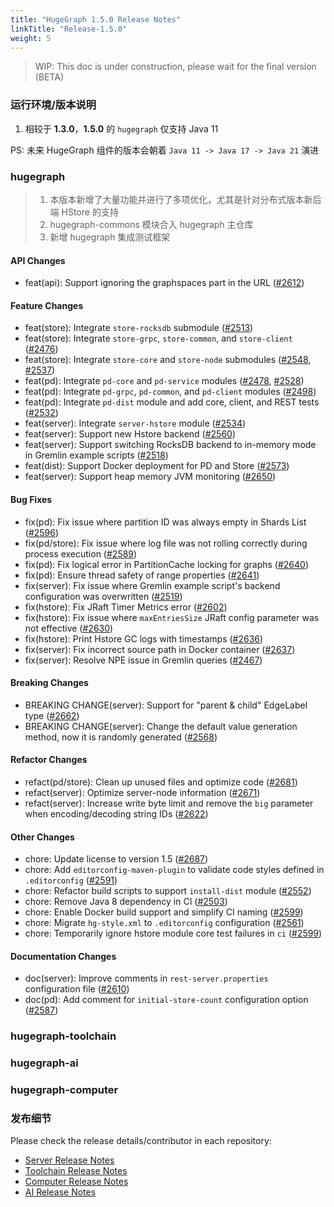 ```yaml
---
title: "HugeGraph 1.5.0 Release Notes"
linkTitle: "Release-1.5.0"
weight: 5
---
```


> WIP: This doc is under construction, please wait for the final version (BETA) 

### 运行环境/版本说明

1. 相较于 **1.3.0**，**1.5.0** 的 `hugegraph` 仅支持 Java 11

PS: 未来 HugeGraph 组件的版本会朝着 `Java 11 -> Java 17 -> Java 21` 演进

### hugegraph

> 1. 本版本新增了大量功能并进行了多项优化，尤其是针对分布式版本新后端 HStore 的支持
> 2. hugegraph-commons 模块合入 hugegraph 主仓库
> 3. 新增 hugegraph 集成测试框架

#### API Changes

* feat(api): Support ignoring the graphspaces part in the URL ([#2612](https://github.com/apache/incubator-hugegraph/pull/2612))

#### Feature Changes

* feat(store): Integrate `store-rocksdb` submodule ([#2513](https://github.com/apache/incubator-hugegraph/pull/2513))
* feat(store): Integrate `store-grpc`, `store-common`, and `store-client` ([#2476](https://github.com/apache/incubator-hugegraph/pull/2476))
* feat(store): Integrate `store-core` and `store-node` submodules ([#2548](https://github.com/apache/incubator-hugegraph/pull/2548), [#2537](https://github.com/apache/incubator-hugegraph/pull/2537))
* feat(pd): Integrate `pd-core` and `pd-service` modules ([#2478](https://github.com/apache/incubator-hugegraph/pull/2478), [#2528](https://github.com/apache/incubator-hugegraph/pull/2528))
* feat(pd): Integrate `pd-grpc`, `pd-common`, and `pd-client` modules ([#2498](https://github.com/apache/incubator-hugegraph/pull/2498))
* feat(pd): Integrate `pd-dist` module and add core, client, and REST tests ([#2532](https://github.com/apache/incubator-hugegraph/pull/2532))
* feat(server): Integrate `server-hstore` module ([#2534](https://github.com/apache/incubator-hugegraph/pull/2534))
* feat(server): Support new Hstore backend ([#2560](https://github.com/apache/incubator-hugegraph/pull/2560))
* feat(server): Support switching RocksDB backend to in-memory mode in Gremlin example scripts ([#2518](https://github.com/apache/incubator-hugegraph/pull/2518))
* feat(dist): Support Docker deployment for PD and Store ([#2573](https://github.com/apache/incubator-hugegraph/pull/2573))
* feat(server): Support heap memory JVM monitoring ([#2650](https://github.com/apache/incubator-hugegraph/pull/2650))

#### Bug Fixes

* fix(pd): Fix issue where partition ID was always empty in Shards List ([#2596](https://github.com/apache/incubator-hugegraph/pull/2596))
* fix(pd/store): Fix issue where log file was not rolling correctly during process execution ([#2589](https://github.com/apache/incubator-hugegraph/pull/2589))
* fix(pd): Fix logical error in PartitionCache locking for graphs ([#2640](https://github.com/apache/incubator-hugegraph/pull/2640))
* fix(pd): Ensure thread safety of range properties ([#2641](https://github.com/apache/incubator-hugegraph/pull/2641))
* fix(server): Fix issue where Gremlin example script's backend configuration was overwritten ([#2519](https://github.com/apache/incubator-hugegraph/pull/2519))
* fix(hstore): Fix JRaft Timer Metrics error ([#2602](https://github.com/apache/incubator-hugegraph/pull/2602))
* fix(hstore): Fix issue where `maxEntriesSize` JRaft config parameter was not effective ([#2630](https://github.com/apache/incubator-hugegraph/pull/2630))
* fix(hstore): Print Hstore GC logs with timestamps ([#2636](https://github.com/apache/incubator-hugegraph/pull/2636))
* fix(server): Fix incorrect source path in Docker container ([#2637](https://github.com/apache/incubator-hugegraph/pull/2637))
* fix(server): Resolve NPE issue in Gremlin queries ([#2467](https://github.com/apache/incubator-hugegraph/pull/2467))

#### Breaking Changes

* BREAKING CHANGE(server): Support for "parent & child" EdgeLabel type ([#2662](https://github.com/apache/incubator-hugegraph/pull/2662))
* BREAKING CHANGE(server): Change the default value generation method, now it is randomly generated ([#2568](https://github.com/apache/incubator-hugegraph/pull/2568))

#### Refactor Changes

* refact(pd/store): Clean up unused files and optimize code ([#2681](https://github.com/apache/incubator-hugegraph/pull/2681))
* refact(server): Optimize server-node information ([#2671](https://github.com/apache/incubator-hugegraph/pull/2671))
* refact(server): Increase write byte limit and remove the `big` parameter when encoding/decoding string IDs ([#2622](https://github.com/apache/incubator-hugegraph/pull/2622))

#### Other Changes

* chore: Update license to version 1.5 ([#2687](https://github.com/apache/incubator-hugegraph/pull/2687))
* chore: Add `editorconfig-maven-plugin` to validate code styles defined in `.editorconfig` ([#2591](https://github.com/apache/incubator-hugegraph/pull/2591))
* chore: Refactor build scripts to support `install-dist` module ([#2552](https://github.com/apache/incubator-hugegraph/pull/2552))
* chore: Remove Java 8 dependency in CI ([#2503](https://github.com/apache/incubator-hugegraph/pull/2503))
* chore: Enable Docker build support and simplify CI naming ([#2599](https://github.com/apache/incubator-hugegraph/pull/2599))
* chore: Migrate `hg-style.xml` to `.editorconfig` configuration ([#2561](https://github.com/apache/incubator-hugegraph/pull/2561))
* chore: Temporarily ignore hstore module core test failures in `ci` ([#2599](https://github.com/apache/incubator-hugegraph/pull/2599))

#### Documentation Changes

* doc(server): Improve comments in `rest-server.properties` configuration file ([#2610](https://github.com/apache/incubator-hugegraph/pull/2610))
* doc(pd): Add comment for `initial-store-count` configuration option ([#2587](https://github.com/apache/incubator-hugegraph/pull/2587))

### hugegraph-toolchain

### hugegraph-ai

### hugegraph-computer

### 发布细节

Please check the release details/contributor in each repository:

- [Server Release Notes](https://github.com/apache/incubator-hugegraph/releases)
- [Toolchain Release Notes](https://github.com/apache/incubator-hugegraph-toolchain/releases)
- [Computer Release Notes](https://github.com/apache/incubator-hugegraph-computer/releases)
- [AI Release Notes](https://github.com/apache/incubator-hugegraph-ai/releases)
